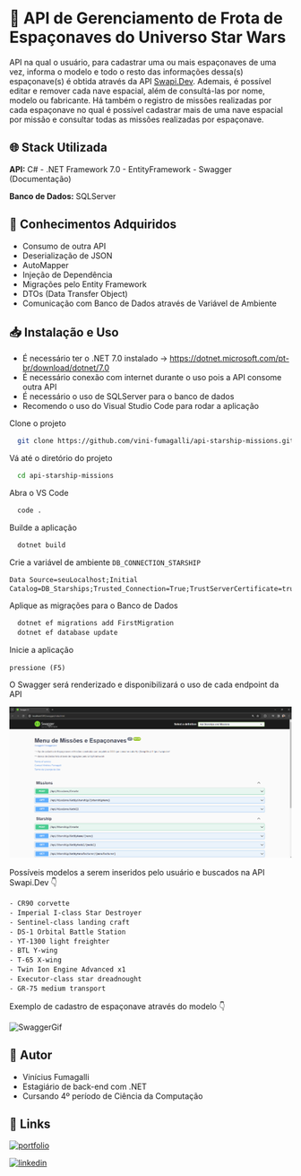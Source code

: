 
# 🚀 API de Gerenciamento de Frota de Espaçonaves do Universo Star Wars 
API na qual o usuário, para cadastrar uma ou mais espaçonaves de uma vez, informa o modelo e todo o resto das informações dessa(s) espaçonave(s) é obtida através da API [Swapi.Dev](https://swapi.dev/). Ademais, é possível editar e remover cada nave espacial, além de consultá-las por nome, modelo ou fabricante. Há também o registro de missões realizadas por cada espaçonave no qual é possível cadastrar mais de uma nave espacial por missão e consultar todas as missões realizadas por espaçonave. 




## 🌐 Stack Utilizada

**API:** C# - .NET Framework 7.0 - EntityFramework - Swagger (Documentação) 

**Banco de Dados:** SQLServer


## 🧠 Conhecimentos Adquiridos 

- Consumo de outra API
- Deserialização de JSON
- AutoMapper
- Injeção de Dependência
- Migrações pelo Entity Framework
- DTOs (Data Transfer Object)
- Comunicação com Banco de Dados através de Variável de Ambiente

## 📥 Instalação e Uso 

- É necessário ter o .NET 7.0 instalado -> https://dotnet.microsoft.com/pt-br/download/dotnet/7.0
- É necessário conexão com internet durante o uso pois a API consome outra API
- É necessário o uso de SQLServer para o banco de dados
- Recomendo o uso do Visual Studio Code para rodar a aplicação


Clone o projeto

```bash
  git clone https://github.com/vini-fumagalli/api-starship-missions.git
```

Vá até o diretório do projeto

```bash
  cd api-starship-missions
```

Abra o VS Code 

```bash
  code .
```

Builde a aplicação

```bash
  dotnet build
```

Crie a variável de ambiente `DB_CONNECTION_STARSHIP`

```
Data Source=seuLocalhost;Initial Catalog=DB_Starships;Trusted_Connection=True;TrustServerCertificate=true;
```

Aplique as migrações para o Banco de Dados

```bash
  dotnet ef migrations add FirstMigration
  dotnet ef database update 
```

Inicie a aplicação

`pressione (F5)`

O Swagger será renderizado e disponibilizará o uso de cada endpoint da API

![Swagger](src/Images/swaggerPic.png)

Possíveis modelos a serem inseridos pelo usuário e buscados na API Swapi.Dev 👇

```bash
- CR90 corvette
- Imperial I-class Star Destroyer
- Sentinel-class landing craft
- DS-1 Orbital Battle Station
- YT-1300 light freighter
- BTL Y-wing
- T-65 X-wing
- Twin Ion Engine Advanced x1
- Executor-class star dreadnought
- GR-75 medium transport
```
Exemplo de cadastro de espaçonave através do modelo 👇

![SwaggerGif](src/Images/swaggerCreate.gif)

## 🙋 Autor

- Vinícius Fumagalli
- Estagiário de back-end com .NET
- Cursando 4º período de Ciência da Computação

## 🔗 Links
[![portfolio](https://img.shields.io/badge/my_portfolio-000?style=for-the-badge&logo=ko-fi&logoColor=white)](https://github.com/vini-fumagalli)

[![linkedin](https://img.shields.io/badge/linkedin-0A66C2?style=for-the-badge&logo=linkedin&logoColor=white)](https://www.linkedin.com/in/vin%C3%ADcius-fumagalli-b59313250/)
